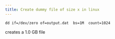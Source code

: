 ```yaml
---
title: Create dummy file of size x in linux
---
```


`dd if=/dev/zero of=output.dat  bs=1M  count=1024`

creates a 1.0 GB file

